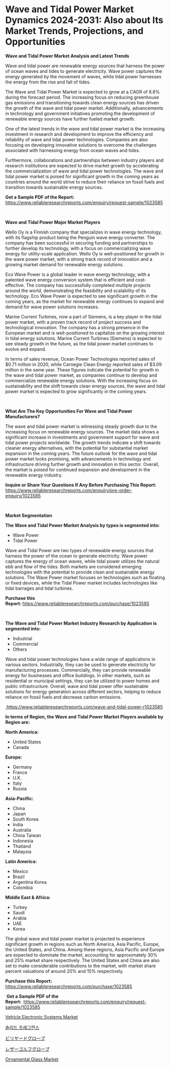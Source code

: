 <p><h1>Wave and Tidal Power Market Dynamics 2024-2031: Also about Its Market Trends, Projections, and Opportunities</h1></p><p><strong>Wave and Tidal Power Market Analysis and Latest Trends</strong></p>
<p><p>Wave and tidal power are renewable energy sources that harness the power of ocean waves and tides to generate electricity. Wave power captures the energy generated by the movement of waves, while tidal power harnesses the energy from the rise and fall of tides.</p><p>The Wave and Tidal Power Market is expected to grow at a CAGR of 8.6% during the forecast period. The increasing focus on reducing greenhouse gas emissions and transitioning towards clean energy sources has driven the growth of the wave and tidal power market. Additionally, advancements in technology and government initiatives promoting the development of renewable energy sources have further fueled market growth.</p><p>One of the latest trends in the wave and tidal power market is the increasing investment in research and development to improve the efficiency and reliability of wave and tidal power technologies. Companies are also focusing on developing innovative solutions to overcome the challenges associated with harnessing energy from ocean waves and tides.</p><p>Furthermore, collaborations and partnerships between industry players and research institutions are expected to drive market growth by accelerating the commercialization of wave and tidal power technologies. The wave and tidal power market is poised for significant growth in the coming years as countries around the world strive to reduce their reliance on fossil fuels and transition towards sustainable energy sources.</p></p>
<p><strong>Get a Sample PDF of the Report:&nbsp;</strong> <a href="https://www.reliableresearchreports.com/enquiry/request-sample/1023585">https://www.reliableresearchreports.com/enquiry/request-sample/1023585</a></p>
<p>&nbsp;</p>
<p><strong>Wave and Tidal Power Major Market Players</strong></p>
<p><p>Wello Oy is a Finnish company that specializes in wave energy technology, with its flagship product being the Penguin wave energy converter. The company has been successful in securing funding and partnerships to further develop its technology, with a focus on commercializing wave energy for utility-scale application. Wello Oy is well-positioned for growth in the wave power market, with a strong track record of innovation and a growing market demand for renewable energy solutions.</p><p>Eco Wave Power is a global leader in wave energy technology, with a patented wave energy conversion system that is efficient and cost-effective. The company has successfully completed multiple projects around the world, demonstrating the feasibility and scalability of its technology. Eco Wave Power is expected to see significant growth in the coming years, as the market for renewable energy continues to expand and demand for wave power solutions increases.</p><p>Marine Current Turbines, now a part of Siemens, is a key player in the tidal power market, with a proven track record of project success and technological innovation. The company has a strong presence in the European market and is well-positioned to capitalize on the growing interest in tidal energy solutions. Marine Current Turbines (Siemens) is expected to see steady growth in the future, as the tidal power market continues to evolve and expand.</p><p>In terms of sales revenue, Ocean Power Technologies reported sales of $0.71 million in 2020, while Carnegie Clean Energy reported sales of $3.09 million in the same year. These figures indicate the potential for growth in the wave and tidal power market, as companies continue to develop and commercialize renewable energy solutions. With the increasing focus on sustainability and the shift towards clean energy sources, the wave and tidal power market is expected to grow significantly in the coming years.</p></p>
<p>&nbsp;</p>
<p><strong>What Are The Key Opportunities For Wave and Tidal Power Manufacturers?</strong></p>
<p><p>The wave and tidal power market is witnessing steady growth due to the increasing focus on renewable energy sources. The market data shows a significant increase in investments and government support for wave and tidal power projects worldwide. The growth trends indicate a shift towards cleaner energy alternatives, with the potential for substantial market expansion in the coming years. The future outlook for the wave and tidal power market looks promising, with advancements in technology and infrastructure driving further growth and innovation in this sector. Overall, the market is poised for continued expansion and development in the renewable energy industry.</p></p>
<p><strong>Inquire or Share Your Questions If Any Before Purchasing This Report:</strong> <a href="https://www.reliableresearchreports.com/enquiry/pre-order-enquiry/1023585">https://www.reliableresearchreports.com/enquiry/pre-order-enquiry/1023585</a></p>
<p>&nbsp;</p>
<p><strong>Market Segmentation</strong></p>
<p><strong>The Wave and Tidal Power Market Analysis by types is segmented into:</strong></p>
<p><ul><li>Wave Power</li><li>Tidal Power</li></ul></p>
<p><p>Wave and Tidal Power are two types of renewable energy sources that harness the power of the ocean to generate electricity. Wave power captures the energy of ocean waves, while tidal power utilizes the natural ebb and flow of the tides. Both markets are considered emerging technologies with the potential to provide clean and sustainable energy solutions. The Wave Power market focuses on technologies such as floating or fixed devices, while the Tidal Power market includes technologies like tidal barrages and tidal turbines.</p></p>
<p><strong>Purchase this Report:&nbsp;</strong><a href="https://www.reliableresearchreports.com/purchase/1023585">https://www.reliableresearchreports.com/purchase/1023585</a></p>
<p>&nbsp;</p>
<p><strong>The Wave and Tidal Power Market Industry Research by Application is segmented into:</strong></p>
<p><ul><li>Industrial</li><li>Commercial</li><li>Others</li></ul></p>
<p><p>Wave and tidal power technologies have a wide range of applications in various sectors. Industrially, they can be used to generate electricity for manufacturing processes. Commercially, they can provide renewable energy for businesses and office buildings. In other markets, such as residential or municipal settings, they can be utilized to power homes and public infrastructure. Overall, wave and tidal power offer sustainable solutions for energy generation across different sectors, helping to reduce reliance on fossil fuels and decrease carbon emissions.</p></p>
<p><a href="https://www.reliableresearchreports.com/wave-and-tidal-power-r1023585">&nbsp;https://www.reliableresearchreports.com/wave-and-tidal-power-r1023585</a></p>
<p><strong>In terms of Region, the Wave and Tidal Power Market Players available by Region are:</strong></p>
<p>
    <p> <strong> North America: </strong>
        <ul>
            <li>United States</li>
            <li>Canada</li>
        </ul>
        </p> 
    <p> <strong> Europe: </strong>
        <ul>
            <li>Germany</li>
            <li>France</li>
            <li>U.K.</li>
            <li>Italy</li>
            <li>Russia</li>
        </ul>
        </p> 
    <p> <strong> Asia-Pacific: </strong>
        <ul>
            <li>China</li>
            <li>Japan</li>
            <li>South Korea</li>
            <li>India</li>
            <li>Australia</li>
            <li>China Taiwan</li>
            <li>Indonesia</li>
            <li>Thailand</li>
            <li>Malaysia</li>
        </ul>
        </p> 
    <p> <strong> Latin America: </strong>
        <ul>
            <li>Mexico</li>
            <li>Brazil</li>
            <li>Argentina Korea</li>
            <li>Colombia</li>
        </ul>
        </p> 
    <p> <strong> Middle East & Africa: </strong>
        <ul>
            <li>Turkey</li>
            <li>Saudi</li>
            <li>Arabia</li>
            <li>UAE</li>
            <li>Korea</li>
        </ul>
    </p>
    </p>
<p><p>The global wave and tidal power market is projected to experience significant growth in regions such as North America, Asia Pacific, Europe, the United States, and China. Among these regions, Asia Pacific and Europe are expected to dominate the market, accounting for approximately 30% and 25% market share respectively. The United States and China are also set to make considerable contributions to the market, with market share percent valuations of around 20% and 15% respectively.</p></p>
<p><strong>Purchase this Report: </strong><a href="https://www.reliableresearchreports.com/purchase/1023585">https://www.reliableresearchreports.com/purchase/1023585</a></p>
<p>&nbsp;<strong>Get a Sample PDF of the Report:&nbsp;&nbsp;</strong><a href="https://www.reliableresearchreports.com/enquiry/request-sample/1023585">https://www.reliableresearchreports.com/enquiry/request-sample/1023585</a></p>
<p><strong></strong></p>
<p><p><a href="https://github.com/mancsybtousav/Market-Research-Report-List-2/blob/main/vehicle-electronic-systems-market.md">Vehicle Electronic Systems Market</a></p><p><a href="https://github.com/vsckjg50460/Market-Research-Report-List-2/blob/main/582668950065.md">솔리드 프래그런스</a></p><p><a href="https://github.com/KaydenJohns1964/Market-Research-Report-List-1/blob/main/246262953869.md">ビリヤードグローブ</a></p><p><a href="https://github.com/marbadji/Market-Research-Report-List-1/blob/main/499932653868.md">レザーゴルフグローブ</a></p><p><a href="https://www.linkedin.com/pulse/decoding-ornamental-glass-market-metrics-share-trends-growth-nomae?trackingId=0P9pJq7xU9Sm9txDbxEffg%3D%3D">Ornamental Glass Market</a></p></p>